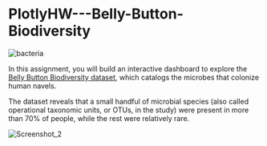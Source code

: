 # PlotlyHW---Belly-Button-Biodiversity

![bacteria](https://user-images.githubusercontent.com/82190357/136449881-927a5a88-4ca6-45bf-84b3-f4161d376268.jpg)

In this assignment, you will build an interactive dashboard to explore the [Belly Button Biodiversity dataset](http://robdunnlab.com/projects/belly-button-biodiversity/), which catalogs the microbes that colonize human navels.

The dataset reveals that a small handful of microbial species (also called operational taxonomic units, or OTUs, in the study) were present in more than 70% of people, while the rest were relatively rare.
 

![Screenshot_2](https://user-images.githubusercontent.com/82190357/136449113-8fd796ca-868a-4a72-a38f-b2a57f201b42.png)
